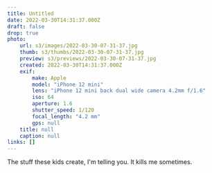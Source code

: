 ```yaml
---
title: Untitled
date: 2022-03-30T14:31:37.000Z
draft: false
drop: true
photo:
    url: s3/images/2022-03-30-07-31-37.jpg
    thumb: s3/thumbs/2022-03-30-07-31-37.jpg
    preview: s3/previews/2022-03-30-07-31-37.jpg
    created: 2022-03-30T14:31:37.000Z
    exif:
        make: Apple
        model: "iPhone 12 mini"
        lens: "iPhone 12 mini back dual wide camera 4.2mm f/1.6"
        iso: 64
        aperture: 1.6
        shutter_speed: 1/120
        focal_length: "4.2 mm"
        gps: null
    title: null
    caption: null
links: []
---
```


The stuff these kids create, I'm telling you. It kills me sometimes.
